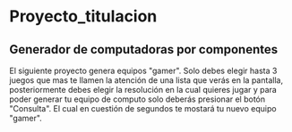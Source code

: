 # Proyecto_titulacion

## Generador de computadoras por componentes

El siguiente proyecto genera equipos "gamer". Solo debes elegir hasta 3 juegos que mas te llamen la atención de una lista que verás en la pantalla, posteriormente debes elegir la resolución en la cual quieres jugar y para poder generar tu equipo de computo solo deberás presionar el botón "Consulta". El cual en cuestión de segundos te mostará tu nuevo equipo "gamer". 
